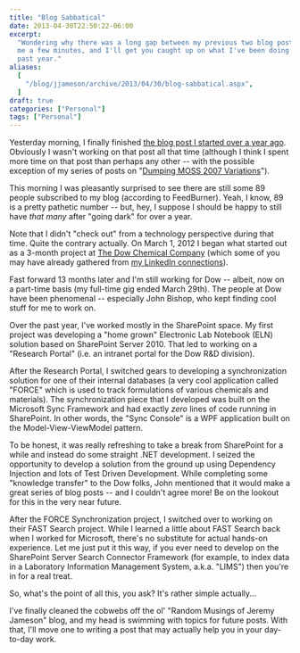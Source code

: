 ```yaml
---
title: "Blog Sabbatical"
date: 2013-04-30T22:50:22-06:00
excerpt:
  "Wondering why there was a long gap between my previous two blog posts? Give
  me a few minutes, and I'll get you caught up on what I've been doing for the
  past year."
aliases:
  [
    "/blog/jjameson/archive/2013/04/30/blog-sabbatical.aspx",
  ]
draft: true
categories: ["Personal"]
tags: ["Personal"]
---
```


Yesterday morning, I finally finished
[the blog post I started over a year ago](/blog/jjameson/2013/04/30/installation-guide-for-sharepoint-server-2010-and-office-web-apps).
Obviously I wasn't working on that post all that time (although I think I spent
more time on that post than perhaps any other -- with the possible exception of
my series of posts on
"[Dumping MOSS 2007 Variations](/blog/jjameson/2007/10/30/dumping-moss-2007-variations-part-1)").

This morning I was pleasantly surprised to see there are still some 89 people
subscribed to my blog (according to FeedBurner). Yeah, I know, 89 is a pretty
pathetic number -- but, hey, I suppose I should be happy to still have *that
many* after "going dark" for over a year.

Note that I didn't "check out" from a technology perspective during that time.
Quite the contrary actually. On March 1, 2012 I began what started out as a
3-month project at [The Dow Chemical Company](http://www.dow.com) (which some of
you may have already gathered from
[my LinkedIn connections](http://www.linkedin.com/in/jeremyjameson)).

Fast forward 13 months later and I'm still working for Dow -- albeit, now on a
part-time basis (my full-time gig ended March 29th). The people at Dow have been
phenomenal -- especially John Bishop, who kept finding cool stuff for me to work
on.

Over the past year, I've worked mostly in the SharePoint space. My first project
was developing a "home grown" Electronic Lab Notebook (ELN) solution based on
SharePoint Server 2010. That led to working on a "Research Portal" (i.e. an
intranet portal for the Dow R&D division).

After the Research Portal, I switched gears to developing a synchronization
solution for one of their internal databases (a very cool application called
"FORCE" which is used to track formulations of various chemicals and materials).
The synchronization piece that I developed was built on the Microsoft Sync
Framework and had exactly *zero* lines of code running in SharePoint. In other
words, the "Sync Console" is a WPF application built on the Model-View-ViewModel
pattern.

To be honest, it was really refreshing to take a break from SharePoint for a
while and instead do some straight .NET development. I seized the opportunity to
develop a solution from the ground up using Dependency Injection and lots of
Test Driven Development. While completing some "knowledge transfer" to the Dow
folks, John mentioned that it would make a great series of blog posts -- and I
couldn't agree more! Be on the lookout for this in the very near future.

After the FORCE Synchronization project, I switched over to working on their
FAST Search project. While I learned a little about FAST Search back when I
worked for Microsoft, there's no substitute for actual hands-on experience. Let
me just put it this way, if you ever need to develop on the SharePoint Server
Search Connector Framework (for example, to index data in a Laboratory
Information Management System, a.k.a. "LIMS") then you're in for a real treat.

So, what's the point of all this, you ask? It's rather simple actually...

I've finally cleaned the cobwebs off the ol' "Random Musings of Jeremy Jameson"
blog, and my head is swimming with topics for future posts. With that, I'll move
one to writing a post that may actually help you in your day-to-day work.
